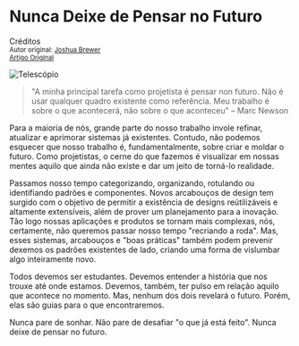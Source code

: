 Nunca Deixe de Pensar no Futuro
===============================
Créditos<br/>
<small>Autor original: [Joshua Brewer](http://52weeksofux.com/)<br/>[Artigo Original](http://52weeksofux.com/post/673757969/never-stop-looking-ahead)</small>

![Telescópio](http://media.tumblr.com/tumblr_l3lpzcyz0t1qz7ace.jpg "Telescópio")

> "A minha principal tarefa como projetista é pensar non futuro. Não é usar qualquer quadro existente como referência. Meu trabalho é sobre o que acontecerá, não sobre o que aconteceu" &ndash; Marc Newson

Para a maioria de nós, grande parte do nosso trabalho invole refinar, atualizar e aprimorar sistemas já existentes. Contudo, não podemos esquecer que nosso trabalho é, fundamentalmente, sobre criar e moldar o futuro. Como projetistas, o cerne do que fazemos é visualizar em nossas mentes aquilo que ainda não existe e dar um jeito de torná-lo realidade.

Passamos nosso tempo categorizando, organizando, rotulando ou identifiando padrões e componentes. Novos arcabouços de design tem surgido com o objetivo de permitir a existência de designs reútilizáveis e altamente extensíveis, além de prover um planejamento para a inovação. Tão logo nossas aplicações e produtos se tornam mais complexas, nós, certamente, não queremos passar nosso tempo "recriando a roda". Mas, esses sistemas, arcabouços e "boas práticas" também podem prevenir dexemos os padrões existentes de lado, criando uma forma de vislumbar algo inteiramente novo.

Todos devemos ser estudantes. Devemos entender a história que nos trouxe até onde estamos. Devemos, também, ter pulso em relação aquilo que acontece no momento. Mas, nenhum dos dois revelará o futuro. Porém, elas são guias para o que encontraremos.

Nunca pare de sonhar. Não pare de desafiar "o que já está feito". Nunca deixe de pensar no futuro.